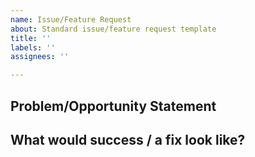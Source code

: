 ```yaml
---
name: Issue/Feature Request
about: Standard issue/feature request template
title: ''
labels: ''
assignees: ''

---
```


## Problem/Opportunity Statement


## What would success / a fix look like?
